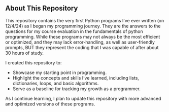 ## About This Repository

This repository contains the very first Python programs I’ve ever written (on 12/4/24) as I began my programming journey. They are the answers to the questions for my course evaluation in the fundamentals of python programming. While these programs may not always be the most efficient or optimized, and they may lack error-handling, as well as user-friendly prompts, BUT they represent the coding that I was capable of after about 30 hours of study.

I created this repository to:
- Showcase my starting point in programming.
- Highlight the concepts and skills I’ve learned, including lists, dictionaries, loops, and basic algorithms.
- Serve as a baseline for tracking my growth as a programmer.

As I continue learning, I plan to update this repository with more advanced and optimized versions of these programs.
